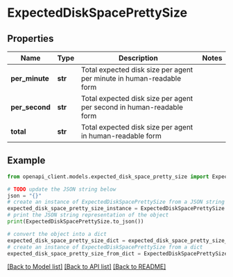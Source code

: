 # ExpectedDiskSpacePrettySize


## Properties

Name | Type | Description | Notes
------------ | ------------- | ------------- | -------------
**per_minute** | **str** | Total expected disk size per agent per minute in human-readable form | 
**per_second** | **str** | Total expected disk size per agent per second in human-readable form | 
**total** | **str** | Total expected disk size per agent in human-readable form | 

## Example

```python
from openapi_client.models.expected_disk_space_pretty_size import ExpectedDiskSpacePrettySize

# TODO update the JSON string below
json = "{}"
# create an instance of ExpectedDiskSpacePrettySize from a JSON string
expected_disk_space_pretty_size_instance = ExpectedDiskSpacePrettySize.from_json(json)
# print the JSON string representation of the object
print(ExpectedDiskSpacePrettySize.to_json())

# convert the object into a dict
expected_disk_space_pretty_size_dict = expected_disk_space_pretty_size_instance.to_dict()
# create an instance of ExpectedDiskSpacePrettySize from a dict
expected_disk_space_pretty_size_from_dict = ExpectedDiskSpacePrettySize.from_dict(expected_disk_space_pretty_size_dict)
```
[[Back to Model list]](../README.md#documentation-for-models) [[Back to API list]](../README.md#documentation-for-api-endpoints) [[Back to README]](../README.md)


